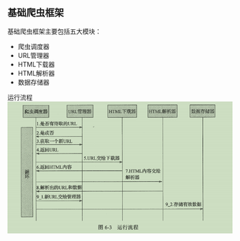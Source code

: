 ## 基础爬虫框架

基础爬虫框架主要包括五大模块：

- 爬虫调度器
- URL管理器
- HTML下载器
- HTML解析器
- 数据存储器

运行流程
![运行流程](img/爬虫框架运行流程图.png)

